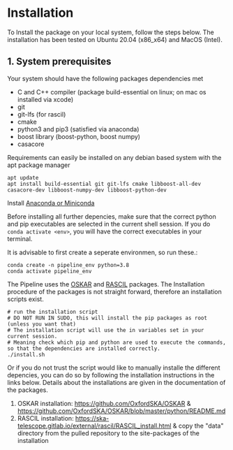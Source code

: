 # Installation

To Install the package on your local system, follow the steps below.
The installation has been tested on Ubuntu 20.04 (x86_x64) and MacOS (Intel).

## 1. System prerequisites

Your system should have the following packages dependencies met

- C and C++ compiler (package build-essential on linux; on mac os installed via xcode)
- git
- git-lfs (for rascil)
- cmake
- python3 and pip3 (satisfied via anaconda)
- boost library (boost-python, boost numpy)
- casacore

Requirements can easily be installed on any debian based system with the apt package manager

````shell
apt update
apt install build-essential git git-lfs cmake libboost-all-dev casacore-dev libboost-numpy-dev libboost-python-dev
````

Install [Anaconda or Miniconda](https://docs.anaconda.com/anaconda/install/index.html)

Before installing all further depencies, make sure that the correct python and pip executables are selected in the current shell session.
If you do `conda activate <env>`, you will have the correct executables in your terminal.

It is advisable to first create a seperate environmen, so run these.:

```
conda create -n pipeline_env python=3.8
conda activate pipeline_env
```

The Pipeline uses the [OSKAR](https://github.com/OxfordSKA/OSKAR) and [RASCIL](https://ska-telescope.gitlab.io/external/rascil/index.html) packages.
The Installation procedure of the packages is not straight forward, therefore an installation scripts exist.

```shell
# run the installation script
# DO NOT RUN IN SUDO, this will install the pip packages as root (unless you want that)
# The installation script will use the in variables set in your current session.
# Meaning check which pip and python are used to execute the commands, so that the dependencies are installed correctly.
./install.sh
```

Or if you do not trust the script  would like to manually installe the different depencies, you can do so by following the installation instructions in the links below.
Details about the installations are given in the documentation of the packages.

1. OSKAR installation: https://github.com/OxfordSKA/OSKAR & https://github.com/OxfordSKA/OSKAR/blob/master/python/README.md
2. RASCIL installation: https://ska-telescope.gitlab.io/external/rascil/RASCIL_install.html & copy the "data" directory from the pulled repository to the site-packages of the installation
